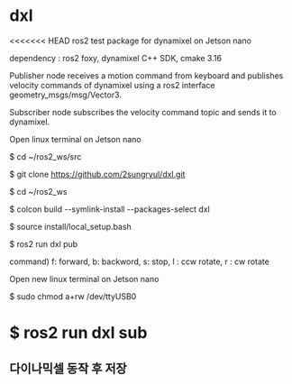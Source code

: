 # dxl

<<<<<<< HEAD
ros2 test package for dynamixel on Jetson nano

dependency : ros2 foxy, dynamixel C++ SDK, cmake 3.16

Publisher node receives a motion command from keyboard and publishes velocity commands of dynamixel using a ros2 interface geometry_msgs/msg/Vector3.

Subscriber node subscribes the velocity command topic and sends it to dynamixel.

Open linux terminal on Jetson nano

$ cd ~/ros2_ws/src

$ git clone https://github.com/2sungryul/dxl.git

$ cd ~/ros2_ws

$ colcon build --symlink-install --packages-select dxl

$ source install/local_setup.bash

$ ros2 run dxl pub

command) f: forward, b: backword, s: stop, l : ccw rotate, r : cw rotate

Open new linux terminal on Jetson nano

$ sudo chmod a+rw /dev/ttyUSB0

$ ros2 run dxl sub
=======
## 다이나믹셀 동작 후 저장

